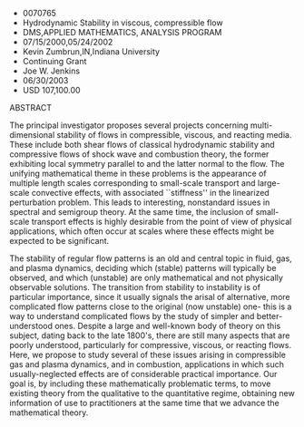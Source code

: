 
* 0070765
* Hydrodynamic Stability in viscous, compressible flow
* DMS,APPLIED MATHEMATICS, ANALYSIS PROGRAM
* 07/15/2000,05/24/2002
* Kevin Zumbrun,IN,Indiana University
* Continuing Grant
* Joe W. Jenkins
* 06/30/2003
* USD 107,100.00

ABSTRACT

The principal investigator proposes several projects concerning multi-
dimensional stability of flows in compressible, viscous, and reacting media.
These include both shear flows of classical hydrodynamic stability and
compressive flows of shock wave and combustion theory, the former exhibiting
local symmetry parallel to and the latter normal to the flow. The unifying
mathematical theme in these problems is the appearance of multiple length scales
corresponding to small-scale transport and large-scale convective effects, with
associated ``stiffness'' in the linearized perturbation problem. This leads to
interesting, nonstandard issues in spectral and semigroup theory. At the same
time, the inclusion of small-scale transport effects is highly desirable from
the point of view of physical applications, which often occur at scales where
these effects might be expected to be significant.

The stability of regular flow patterns is an old and central topic in fluid,
gas, and plasma dynamics, deciding which (stable) patterns will typically be
observed, and which (unstable) are only mathematical and not physically
observable solutions. The transition from stability to instability is of
particular importance, since it usually signals the arisal of alternative, more
complicated flow patterns close to the original (now unstable) one- this is a
way to understand complicated flows by the study of simpler and better-
understood ones. Despite a large and well-known body of theory on this subject,
dating back to the late 1800's, there are still many aspects that are poorly
understood, particularly for compressive, viscous, or reacting flows. Here, we
propose to study several of these issues arising in compressible gas and plasma
dynamics, and in combustion, applications in which such usually-neglected
effects are of considerable practical importance. Our goal is, by including
these mathematically problematic terms, to move existing theory from the
qualitative to the quantitative regime, obtaining new information of use to
practitioners at the same time that we advance the mathematical theory.
